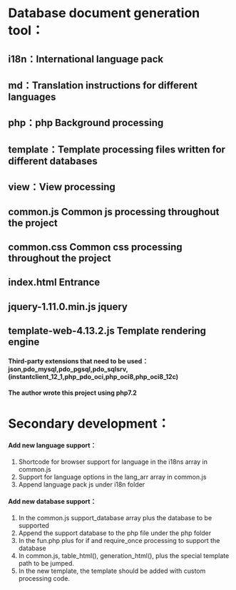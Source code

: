 # Database document generation tool：
## i18n：International language pack
## md：Translation instructions for different languages
## php：php Background processing
## template：Template processing files written for different databases
## view：View processing

## common.js Common js processing throughout the project
## common.css Common css processing throughout the project
## index.html Entrance
## jquery-1.11.0.min.js jquery
## template-web-4.13.2.js Template rendering engine

#### Third-party extensions that need to be used：json,pdo_mysql,pdo_pgsql,pdo_sqlsrv,(instantclient_12_1,php_pdo_oci,php_oci8,php_oci8_12c)

#### The author wrote this project using php7.2

# Secondary development：
#### Add new language support：
1. Shortcode for browser support for language in the i18ns array in common.js
2. Support for language options in the lang_arr array in common.js
3. Append language pack js under i18n folder

#### Add new database support：
1. In the common.js support_database array plus the database to be supported
2. Append the support database to the php file under the php folder
3. In the fun.php plus for if and require_once processing to support the database
4. In common.js, table_html(), generation_html(), plus the special template path to be jumped.
5. In the new template, the template should be added with custom processing code.
